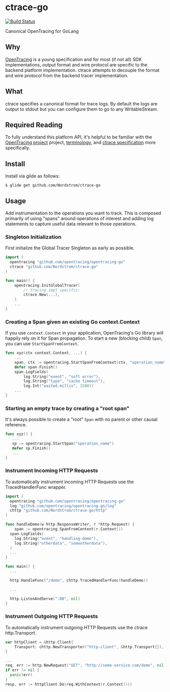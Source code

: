 # ctrace-go
[![Build Status](https://travis-ci.org/Nordstrom/ctrace-go.svg?branch=new)](https://travis-ci.org/Nordstrom/ctrace-go)

Canonical OpenTracing for GoLang

## Why
[OpenTracing](http://opentracing.io) is a young specification and for most (if not all) SDK implementations, output format and wire protocol are specific to the backend platform implementation.  ctrace attempts to decouple the format and wire protocol from the backend tracer implementation.

## What
ctrace specifies a canonical format for trace logs.  By default the logs are output to stdout but you can configure them to go to any WritableStream.

## Required Reading
To fully understand this platform API, it's helpful to be familiar with the [OpenTracing project](http://opentracing.io) project, [terminology](http://opentracing.io/documentation/pages/spec.html), and [ctrace specification](https://github.com/Nordstrom/ctrace) more specifically.

## Install
Install via glide as follows:

```
$ glide get github.com/Nordstrom/ctrace-go
```

## Usage
Add instrumentation to the operations you want to track. This is composed primarily of using "spans" around operations of interest and adding log statements to capture useful data relevant to those operations.

### Singleton Initialization
First initialize the Global Tracer Singleton as early as possible.

```go
import (
  opentracing "github.com/opentracing/opentracing-go"
  ctrace "github.com/Nordstrom/ctrace-go"
)

func main() {
    opentracing.InitGlobalTracer(
        // tracing impl specific:
        ctrace.New(...),
    )
    ...
}
```

### Creating a Span given an existing Go context.Context
If you use `context.Context` in your application, OpenTracing's Go library will happily rely on it for Span propagation. To start a new (blocking child) `Span`, you can use `StartSpanFromContext`.

```go
func xyz(ctx context.Context, ...) {
    ...
    span, ctx := opentracing.StartSpanFromContext(ctx, "operation_name")
    defer span.Finish()
    span.LogFields(
        log.String("event", "soft error"),
        log.String("type", "cache timeout"),
        log.Int("waited.millis", 1500))
    ...
}
```

### Starting an empty trace by creating a "root span"
It's always possible to create a "root" `Span` with no parent or other causal reference.

```go
func xyz() {
   ...
   sp := opentracing.StartSpan("operation_name")
   defer sp.Finish()
   ...
}
```

### Instrument Incoming HTTP Requests
To automatically instrument incoming HTTP Requests use the TracedHandlerFunc wrapper.

```go
import (
  opentracing "github.com/opentracing/opentracing-go"
  log "github.com/opentracing/opentracing-go/log"
  chttp "github.com/Nordstrom/ctrace-go/http"
)

func handleDemo(w http.ResponseWriter, r *http.Request) {
	span := opentracing.SpanFromContext(r.Context())
  span.LogFields(
    log.String("event", "handling-demo"),
    log.String("otherdata", "someotherdata"),
  )
  ...
}

func main() {
  ...

  http.HandleFunc("/demo", chttp.TracedHandlerFunc(handleDemo))

  ...

  http.ListenAndServe(":80", nil)
}
```

### Instrument Outgoing HTTP Requests
To automatically instrument outgoing HTTP Requests use the ctrace http.Transport.

```go
var httpClient = &http.Client{
	Transport: chttp.NewTransporter("http-client", &http.Transport{}),
}

...
req, err := http.NewRequest("GET", "http://some-service.com/demo", nil)
if err != nil {
  panic(err)
}
resp, err := httpClient.Do(req.WithContext(r.Context()))

```
